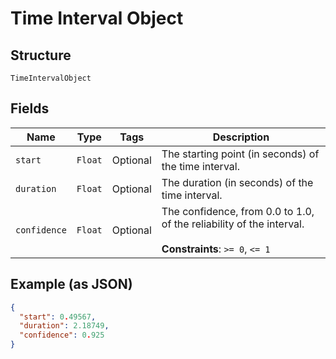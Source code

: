 
# Time Interval Object

## Structure

`TimeIntervalObject`

## Fields

| Name | Type | Tags | Description |
|  --- | --- | --- | --- |
| `start` | `Float` | Optional | The starting point (in seconds) of the time interval. |
| `duration` | `Float` | Optional | The duration (in seconds) of the time interval. |
| `confidence` | `Float` | Optional | The confidence, from 0.0 to 1.0, of the reliability of the interval.<br><br>**Constraints**: `>= 0`, `<= 1` |

## Example (as JSON)

```json
{
  "start": 0.49567,
  "duration": 2.18749,
  "confidence": 0.925
}
```

